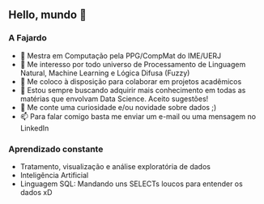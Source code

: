 ## Hello, mundo 👋

### A Fajardo

- 🔭 Mestra em Computação pela PPG/CompMat do IME/UERJ
- 🌱 Me interesso por todo universo de Processamento de Linguagem Natural, Machine Learning e Lógica Difusa (Fuzzy)
- 👯 Me coloco à disposição para colaborar em projetos acadêmicos
- 🤔 Estou sempre buscando adquirir mais conhecimento em todas as matérias que envolvam Data Science. Aceito sugestões!
- 💬 Me conte uma curiosidade e/ou novidade sobre dados ;)
- 📫 Para falar comigo basta me enviar um e-mail ou uma mensagem no LinkedIn

### Aprendizado constante

- Tratamento, visualização e análise exploratória de dados
- Inteligência Artificial
- Linguagem SQL: Mandando uns SELECTs loucos para entender os dados xD
